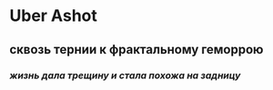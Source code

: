# Uber Ashot
## сквозь тернии к фрактальному геморрою
### *жизнь дала трещину и стала похожа на задницу*